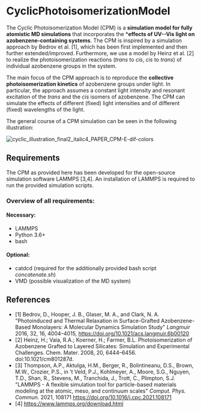 # CyclicPhotoisomerizationModel

The Cyclic Photoisomerization Model (CPM) is a **simulation model for fully atomistic MD simulations** that incorporates the ***effects of UV--Vis light on azobenzene-containing systems**. The CPM is inspired by a simulation approach by Bedrov et al. [1], which has been first implemented and then further extended/improved.
Furthermore, we use a model by Heinz et al. [2] to realize the photoisomerization reactions (*trans* to *cis*, *cis* to *trans*) of individual azobenzene groups in the system.
 
The main focus of the CPM approach is to reproduce the **collective photoisomerization kinetics** of azobenzene groups under light. In particular, the approach assumes a constant light intensity and resonant excitation of the *trans* and the *cis* isomers of azobenzene. The CPM can simulate the effects of different (fixed) light intensities and of different (fixed) wavelengths of the light.

The general course of a CPM simulation can be seen in the following illustration:

![cyclic_illustration_final2_italic4_PAPER_CPM-E-dif-colors](https://user-images.githubusercontent.com/47243285/144288668-0824764b-a2fd-4a77-9ccf-73960b3d2a3f.png)

## Requirements

The CPM as provided here has been developed for the open-source simulation software LAMMPS [3,4]. An installation of LAMMPS is required to run the provided simulation scripts. 

### Overview of all requirements:

#### Necessary: 

- LAMMPS
- Python 3.6+ 
- bash

#### Optional:

- catdcd (required for the additionally provided bash script *concatenate.sh*)
- VMD (possible visualization of the MD system)

## References

- [1] Bedrov, D., Hooper, J. B., Glaser, M. A., and Clark, N. A. "Photoinduced and Thermal Relaxation in Surface-Grafted Azobenzene-Based Monolayers: A Molecular Dynamics Simulation Study" *Langmuir* 2016, 32, 16, 4004–4015, https://doi.org/10.1021/acs.langmuir.6b00120
- [2] Heinz, H.; Vaia, R.A.; Koerner, H.; Farmer, B.L. Photoisomerization of Azobenzene Grafted to Layered Silicates: Simulation and
Experimental Challenges. Chem. Mater. 2008, 20, 6444–6456. doi:10.1021/cm801287d.
- [3] Thompson, A.P., Aktulga, H.M., Berger, R., Bolintineanu, D.S., Brown, M.W., Crozier, P.S., in ’t Veld, P.J., Kohlmeyer, A.,
Moore, S.G., Nguyen, T.D., Shan, R., Stevens, M., Tranchida, J., Trott, C., Plimpton, S.J. "LAMMPS - A flexible simulation tool
for particle-based materials modeling at the atomic, meso, and continuum scales" *Comput. Phys. Commun.* 2021, 108171 https://doi.org/10.1016/j.cpc.2021.108171
- [4] https://www.lammps.org/download.html
